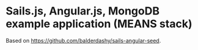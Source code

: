 # Sails.js, Angular.js, MongoDB example application (MEANS stack)

Based on https://github.com/balderdashy/sails-angular-seed.
